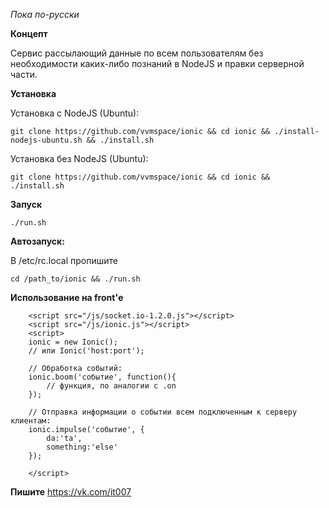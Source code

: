 *Пока по-русски*

**Концепт**

Сервис рассылающий данные по всем пользователям без необходимости каких-либо познаний в NodeJS и правки серверной части.

**Установка**

Установка с NodeJS (Ubuntu):

```
git clone https://github.com/vvmspace/ionic && cd ionic && ./install-nodejs-ubuntu.sh && ./install.sh

```

Установка без NodeJS (Ubuntu):

```
git clone https://github.com/vvmspace/ionic && cd ionic && ./install.sh
```

**Запуск**

```
./run.sh
```

**Автозапуск:**

В /etc/rc.local пропишите

```
cd /path_to/ionic && ./run.sh
```

**Использование на front'е**

```
    <script src="/js/socket.io-1.2.0.js"></script>
    <script src="/js/ionic.js"></script>
    <script>
    ionic = new Ionic();
    // или Ionic('host:port');
    
    // Обработка событий:  
    ionic.boom('событие', function(){
        // функция, по аналогии с .on
    });
    
    // Отправка информации о событии всем подключенным к серверу клиентам:
    ionic.impulse('событие', {
        da:'ta',
        something:'else'
    });
    
    </script>

```

**Пишите**
https://vk.com/it007